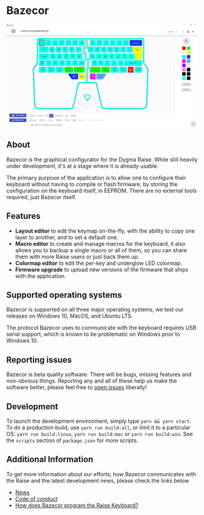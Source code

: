 Bazecor
=======

![Bazecor screenshot](data/screenshot.png)

## About

Bazecor is the graphical configurator for the Dygma Raise. While still heavily under development, it's at a stage where it is already usable.

The primary purpose of the application is to allow one to configure their keyboard without having to compile or flash firmware, by storing the configuration on the keyboard itself, in EEPROM. There are no external tools required, just Bazecor itself.

## Features

* **Layout editor** to edit the keymap on-the-fly, with the ability to copy one
  layer to another, and to set a default one.
* **Macro editor** to create and manage macros for the keyboard, it also allows you to backup a single macro or all of them, so you can share them with more Raise users or just back them up.
* **Colormap editor** to edit the per-key and underglow LED colormap.
* **Firmware upgrade** to upload new versions of the firmware that ships with the application.

## Supported operating systems

Bazecor is supported on all three major operating systems, we test our releases on Windows 10, MacOS, and Ubuntu LTS.

The protocol Bazecor uses to communicate with the keyboard requires USB serial
support, which is known to be problematic on Windows prior to Windows 10.

## Reporting issues

Bazecor is beta quality software. There will be bugs, missing features and
non-obvious things. Reporting any and all of these help us make the software
better, please feel free to [open issues][issues] liberally!

 [issues]: https://github.com/Dygmalab/Bazecor/issues

## Development

To launch the development environment, simply type `yarn && yarn start`. To do a
production build, use `yarn run build:all`, or limit it to a particular OS:
`yarn run build:linux`, `yarn run build:mac` or `yarn run build:win`. See the
`scripts` section of `package.json` for more scripts.

## Additional Information
To get more information about our efforts, how Bazecor communicates with the Raise and the latest development news, please check the links below

* [News](https://github.com/Dygmalab/Bazecor/blob/development/NEWS.md)
* [Code of conduct](https://github.com/Dygmalab/Bazecor/blob/development/CODE_OF_CONDUCT.md)
* [How does Bazecor program the Raise Keyboard?](https://github.com/Dygmalab/Bazecor/blob/development/FOCUS_API.md)